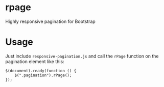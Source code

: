 rpage
=====

Highly responsive pagination for Bootstrap


Usage
=====

Just include `responsive-pagination.js` and call the `rPage` function on the pagination element like this:

    $(document).ready(function () {
        $(".pagination").rPage();
    }); 
    
